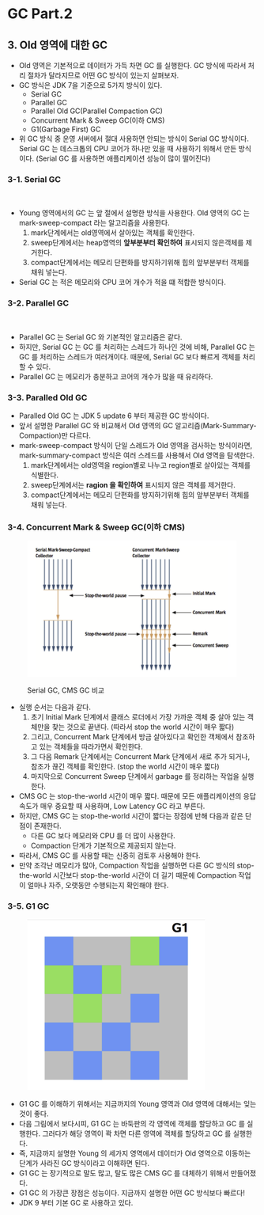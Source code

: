 # GC Part.2

## 3. Old 영역에 대한 GC

* Old 영역은 기본적으로 데이터가 가득 차면 GC 를 실행한다. GC 방식에 따라서 처리 절차가 달라지므로 어떤 GC 방식이 있는지 살펴보자.&#x20;
* GC 방식은 JDK 7을 기준으로 5가지 방식이 있다.&#x20;
  * Serial GC
  * Parallel GC
  * Parallel Old GC(Parallel Compaction GC)
  * Concurrent Mark & Sweep GC(이하 CMS)
  * G1(Garbage First) GC
* 위 GC 방식 중 운영 서버에서 절대 사용하면 안되는 방식이 Serial GC 방식이다. Serial GC 는 데스크톱의 CPU 코어가 하나만 있을 때 사용하기 위해서 만든 방식이다. (Serial GC 를 사용하면 애플리케이션 성능이 많이 떨어진다)

### 3-1. Serial GC

<figure><img src="../../../.gitbook/assets/스크린샷 2023-06-08 23.20.18.png" alt="" width="375"><figcaption></figcaption></figure>

* Young 영역에서의 GC 는 앞 절에서 설명한 방식을 사용한다. Old 영역의 GC 는 mark-sweep-compact 라는 알고리즘을 사용한다.&#x20;
  1. mark단계에서는 old영역에서 살아있는 객체를 확인한다.
  2. sweep단계에서는 heap영역의 **앞부분부터 확인하여** 표시되지 않은객체를 제거한다.
  3. compact단계에서는 메모리 단편화를 방지하기위해 힙의 앞부분부터 객체를 채워 넣는다.&#x20;
* Serial GC 는 적은 메모리와 CPU 코어 개수가 적을 떄 적합한 방식이다.&#x20;

### 3-2. Parallel GC

<figure><img src="../../../.gitbook/assets/스크린샷 2023-06-08 23.22.29.png" alt="" width="375"><figcaption></figcaption></figure>

* Parallel GC 는 Serial GC 와 기본적인 알고리즘은 같다.&#x20;
* 하지만, Serial GC 는 GC 를 처리하는 스레드가 하나인 것에 비해, Parallel GC 는 GC 를 처리하는 스레드가 여러개이다. 때문에, Serial GC 보다 빠르게 객체를 처리할 수 있다.&#x20;
* Parallel GC 는 메모리가 충분하고 코어의 개수가 많을 때 유리하다.&#x20;

### 3-3. Paralled Old GC

* Paralled Old GC 는 JDK 5 update 6 부터 제공한 GC 방식이다.&#x20;
* 앞서 설명한 Parallel GC 와 비교해서 Old 영역의 GC 알고리즘(Mark-Summary-Compaction)만 다르다.&#x20;
* mark-sweep-compact 방식이 단일 스레드가 Old 영역을 검사하는 방식이라면, mark-summary-compact 방식은 여러 스레드를 사용해서 Old 영역을 탐색한다.&#x20;
  1. mark단계에서는 old영역을 region별로 나누고 region별로 살아있는 객체를 식별한다.
  2. sweep단계에서는 **ragion 을 확인하여** 표시되지 않은 객체를 제거한다.
  3. compact단계에서는 메모리 단편화를 방지하기위해 힙의 앞부분부터 객체를 채워 넣는다.&#x20;

### 3-4.  Concurrent Mark & Sweep GC(이하 CMS)

<figure><img src="../../../.gitbook/assets/image (123).png" alt=""><figcaption><p>Serial GC, CMS GC 비교</p></figcaption></figure>

* 실행 순서는 다음과 같다.&#x20;
  1. 초기 Initial Mark 단계에서 클래스 로더에서 가장 가까운 객체 중 살아 있는 객체만을 찾는 것으로 끝낸다. (따라서 stop the world 시간이 매우 짧다)&#x20;
  2. 그리고, Concurrent Mark 단계에서 방금 살아있다고 확인한 객체에서 참조하고 있는 객체들을 따라가면서 확인한다.&#x20;
  3. 그 다음 Remark 단계에서는 Concurrent Mark 단계에서 새로 추가 되거나, 참조가 끊긴 객체를 확인한다. (stop the world 시간이 매우 짧다)
  4. 마지막으로 Concurrent Sweep 단계에서 garbage 를 정리하는 작업을 실행한다.&#x20;
* CMS GC 는 stop-the-world 시간이 매우 짧다. 때문에 모든 애플리케이션의 응답 속도가 매우 중요할 때 사용하며, Low Latency GC 라고 부른다.&#x20;
* 하지만, CMS GC 는 stop-the-world 시간이 짧다는 장점에 반해 다음과 같은 단점이 존재한다.&#x20;
  * 다른 GC 보다 메모리와 CPU 를 더 많이 사용한다.&#x20;
  * Compaction 단계가 기본적으로 제공되지 않는다.&#x20;
* 따라서, CMS GC 를 사용할 때는 신중히 검토후 사용해야 한다.&#x20;
* 만약 조각난 메모리가 많아, Compaction 작업을 실행하면 다른 GC  방식의 stop-the-world 시간보다 stop-the-world 시간이 더 길기 때문에 Compaction 작업이 얼마나 자주, 오랫동안 수행되는지 확인해야 한다.&#x20;

### 3-5. G1 GC

<figure><img src="../../../.gitbook/assets/image (124).png" alt="" width="360"><figcaption></figcaption></figure>

* G1 GC 를 이해하기 위해서는 지금까지의 Young 영역과 Old 영역에 대해서는 잊는 것이 좋다.&#x20;
* 다음 그림에서 보다시피, G1 GC 는 바둑판의 각 영역에 객체를 할당하고 GC 를 실행한다. 그러다가 해당 영역이 꽉 차면 다른 영역에 객체를 할당하고 GC 를 실행한다.&#x20;
* 즉, 지금까지 설명한 Young 의 세가지 영역에서 데이터가 Old 영역으로 이동하는 단계가 사라진 GC 방식이라고 이해하면 된다.&#x20;
* G1 GC 는 장기적으로 말도 많고, 탈도 많은 CMS GC 를 대체하기 위해서 만들어졌다.&#x20;
* G1 GC 의 가장큰 장점은 성능이다. 지금까지 설명한 어떤 GC 방식보다 빠르다!&#x20;
* JDK 9 부터 기본 GC 로 사용하고 있다.&#x20;
